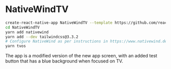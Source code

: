 # NativeWindTV

```sh
create-react-native-app NativeWindTV --template https://github.com/react-native-tvos/react-native-template-typescript-tv/tree/tv-release-0.72.0 --template-path template
cd NativeWindTV
yarn add nativewind
yarn add --dev tailwindcss@3.3.2
# Configure NativeWind as per instructions in https://www.nativewind.dev/quick-starts/react-native-cli
yarn tvos
```

The app is a modified version of the new app screen, with an added test button that has a blue background when focused on TV.